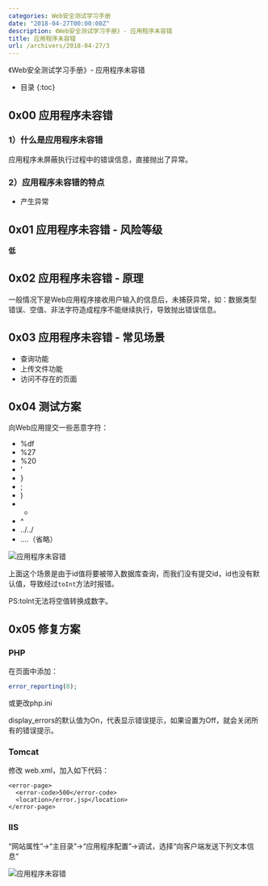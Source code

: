 ```yaml
---
categories: Web安全测试学习手册
date: "2018-04-27T00:00:00Z"
description: 《Web安全测试学习手册》- 应用程序未容错
title: 应用程序未容错
url: /archivers/2018-04-27/3
---
```


《Web安全测试学习手册》- 应用程序未容错
<!--more-->

* 目录
{:toc}

## 0x00 应用程序未容错

### 1）什么是应用程序未容错

应用程序未屏蔽执行过程中的错误信息，直接抛出了异常。

### 2）应用程序未容错的特点

* 产生异常

## 0x01 应用程序未容错 - 风险等级

**低**

## 0x02 应用程序未容错 - 原理

一般情况下是Web应用程序接收用户输入的信息后，未捕获异常，如：数据类型错误、空值、非法字符造成程序不能继续执行，导致抛出错误信息。

## 0x03 应用程序未容错 - 常见场景

* 查询功能
* 上传文件功能
* 访问不存在的页面

## 0x04 测试方案

向Web应用提交一些恶意字符：

* %df
* %27
* %20
* '
* }
* ;
* )
* -
* ^
* ../../
* ....（省略）


![应用程序未容错](https://rvn0xsy.oss-cn-shanghai.aliyuncs.com/2018-04-27/0x03.png)

上面这个场景是由于id值将要被带入数据库查询，而我们没有提交id，id也没有默认值，导致经过`toInt`方法时报错。

PS:toInt无法将空值转换成数字。

## 0x05 修复方案

### PHP

在页面中添加：
```php
error_reporting(0);
```

或更改php.ini

display_errors的默认值为On，代表显示错误提示，如果设置为Off，就会关闭所有的错误提示。

### Tomcat

修改 web.xml，加入如下代码：

```
<error-page> 
  <error-code>500</error-code> 
  <location>/error.jsp</location> 
</error-page> 
```

### IIS

“网站属性”->“主目录”->“应用程序配置”->调试，选择“向客户端发送下列文本信息”

![应用程序未容错](https://rvn0xsy.oss-cn-shanghai.aliyuncs.com/2018-04-27/0x04.gif)
